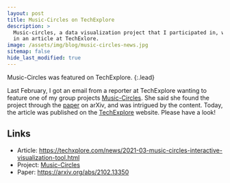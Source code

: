 ```yaml
---
layout: post
title: Music-Circles on TechExplore
description: >
  Music-circles, a data visualization project that I participated in, was featured
  in an article at TechExlore.
image: /assets/img/blog/music-circles-news.jpg
sitemap: false
hide_last_modified: true
---
```


Music-Circles was featured on TechExplore.
{:.lead}

Last February, I got an email from a reporter at TechExplore wanting to feature one of my group projects [Music-Circles](../../resume.md). She said she found the project through the [paper](https://arxiv.org/abs/2102.13350) on arXiv, and was intrigued by the content. Today, the article was published on the [TechExplore](https://techxplore.com/news/2021-03-music-circles-interactive-visualization-tool.html) website. Please have a look!

## Links

*  Article: <a href="https://techxplore.com/news/2021-03-music-circles-interactive-visualization-tool.html" target="_blank">https://techxplore.com/news/2021-03-music-circles-interactive-visualization-tool.html</a>
*  Project: <a href="../../../projects/2020-12-11-music-circles" target="_blank">Music-Circles</a>
*  Paper: <a href="https://arxiv.org/abs/2102.13350" target="_blank">https://arxiv.org/abs/2102.13350</a>